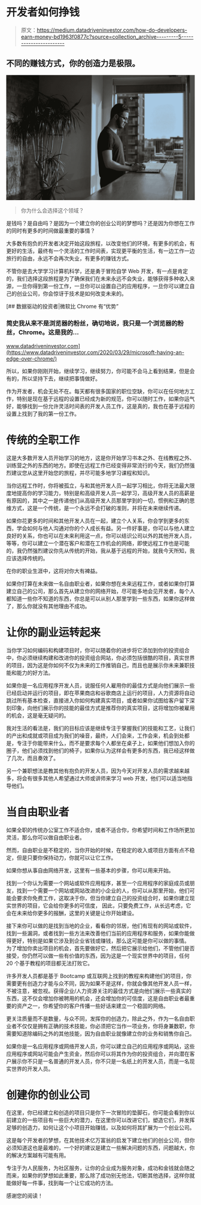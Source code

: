 # 开发者如何挣钱

> 原文：<https://medium.datadriveninvestor.com/how-do-developers-earn-money-bd1963f0877c?source=collection_archive---------5----------------------->

## 不同的赚钱方式，你的创造力是极限。

![](img/6dfafc9a5f5ef74bbcf18d4dc703576b.png)

> 你为什么会选择这个领域？

是钱吗？是自由吗？是因为一个建立你的创业公司的梦想吗？还是因为你想在工作的同时有更多的时间做最重要的事情？

大多数有抱负的开发者决定开始这段旅程，以改变他们的环境，有更多的机会，有更好的生活，最终有一个灵活的工作时间表，实现更平衡的生活，有一边工作一边旅行的自由，永远不会再次失业，有更多的赚钱方式。

不管你是去大学学习计算机科学，还是勇于冒险自学 Web 开发，有一点是肯定的，我们选择这段旅程是为了确保我们在未来永远不会失业，能够获得多种收入来源，一旦你得到第一份工作，一旦你可以设置自己的应用程序，一旦你可以建立自己的创业公司，你会惊讶于技术是如何改变未来的。

[](https://www.datadriveninvestor.com/2020/03/29/microsoft-having-an-edge-over-chrome/) [## 数据驱动的投资者|微软比 Chrome 有“优势”

### 简史我从来不是浏览器的粉丝，确切地说，我只是一个浏览器的粉丝，Chrome。这是我的…

www.datadriveninvestor.com](https://www.datadriveninvestor.com/2020/03/29/microsoft-having-an-edge-over-chrome/) 

所以，如果你刚刚开始，继续学习，继续努力，你可能不会马上看到结果，但是会有的，所以坚持下去，继续把事情做好。

作为开发者，机会无处不在。每天都有很多国家的职位空缺，你可以在任何地方工作，特别是现在基于远程的设置已经成为新的规范，你可以随时工作，如果你运气好，能够找到一份允许灵活时间表的开发人员工作，这是真的，我也在基于远程的设置上找到了我的第一份工作。

# 传统的全职工作

这是大多数开发人员开始学习的地方，这是你开始学习书本之外、在线教程之外、训练营之外的东西的地方。即使在远程工作已经变得非常流行的今天，我们仍然强烈建议您从这里开始您的旅程，并尽可能多地学习课程和知识。

当你远程工作时，你将被孤立，与和其他开发人员一起学习相比，你将无法最大限度地提高你的学习能力，特别是和高级开发人员一起学习，高级开发人员的高薪是有原因的，其中之一是传递他们从高级开发人员那里学到的一切，惯例和正确的思维方式，这是一个传统，是一个永远不会打破的准则，并将在未来继续传递。

如果你花更多的时间和其他开发人员在一起，建立个人关系，你会学到更多的东西，学会如何与他人沟通对你的个人成长有益。另一件好事是，你可以与他人建立良好的关系，你也可以在未来利用这一点，你可以结识公司以外的其他开发人员，等等，你可以建立一个潜在客户和潜在工作机会的网络，即使远程工作也是可能的，我仍然强烈建议你先从传统的开始，我从基于远程的开始，就我今天所知，我应该选择传统的。

在你的职业生涯中，这将对你大有裨益。

如果你打算在未来做一名自由职业者，如果你想在未来远程工作，或者如果你打算建立自己的公司，那么首先从建立你的网络开始，尽可能多地会见开发者，每个人都知道一些你不知道的东西，你总是可以从别人那里学到一些东西，如果你这样做了，那么你就没有其他理由不成功。

# 让你的副业运转起来

当你学习如何编码和构建项目时，你可以随着你的进步将它添加到你的投资组合中，你必须继续构建和改进你的投资组合网站，你必须包括很酷的项目，真实世界的项目，因为这是你如何不仅为未来的工作推销自己，而且也是展示你未来兼职技能和能力的好方法。

如果你是一名应用程序开发人员，说服任何人雇用你的最佳方式是向他们展示一些已经启动并运行的项目，即在苹果商店和谷歌商店上运行的项目，人力资源将自动跳过所有基本检查，直接进入你如何构建真实项目，或者如果你试图给客户留下深刻印象，向他们展示你的技能的最佳方式是推荐你的真实项目，这将增加你被雇用的机会，这是毫无疑问的。

我对生活的看法是，我们的目标应该是继续专注于掌握我们的技能和工艺，让我们的产出和成就或项目成为我们的噪音，最终，人们会来，工作会来，机会到处都是，专注于你能带来什么，而不是要求每个人都坐在桌子上，如果他们想加入你的圈子，他们必须找到他们的椅子，如果你认为这样会有更多的东西，我已经这样做了几次，而且奏效了。

另一个兼职想法是教其他有抱负的开发人员，因为今天对开发人员的需求越来越多，将会有很多其他人希望通过大师或讲师来学习 web 开发，他们可以适当地指导他们。

# 当自由职业者

如果全职的传统办公室工作不适合你，或者不适合你，你希望时间和工作场所更加灵活，那么你可以做自由职业者。

然而，自由职业是不稳定的，当你开始的时候，在稳定的收入或项目方面有点不稳定，但是只要你保持动力，你就可以让它工作。

如果你想从事自由网络开发，这里有一些基本的步骤，你可以用来开始。

找到一个你认为需要一个网站或软件应用程序，甚至一个应用程序的家庭成员或朋友，找到一个需要一个网站或网站改进的小企业的人，你可以从那里开始，他们可能会要求你免费工作，这取决于你，但当你建立自己的投资组合时，如果你建立现实世界的项目，它会给你更多的可信度， 因此，只要免费工作，从长远考虑，它会在未来给你更多的报酬，这里的关键是让你开始建设。

接下来你可以做的是找到当地的企业，看看你的邻居，他们有现有的网站或软件，找到一些漏洞，或者找到一些方法来改善他们当前的应用程序和服务，如果你能做得更好，特别是如果它涉及到企业省钱或赚钱，那么这可能是你可以做的事情。 为了增加你卖出项目的机会，首先要做好它，然后把它展示给他们，不管他们是否接受，你仍然可以做一些有价值的东西，因为这是一个现实世界中的项目，任何 20 个基于教程的项目都无法打败它。

许多开发人员都是基于 Bootcamp 或互联网上找到的教程来构建他们的项目，你需要更有创造力才能与众不同，因为如果不是这样，你就会像其他开发人员一样，不被注意，被忽视。获得企业/人力资源关注的最佳方式是向他们展示一些真实的东西，这不仅会增加你被聘用的机会，还会增加你的可信度，这是自由职业者最重要的资产之一，你希望你的客户传播一些好话来建立一个稳固的网络。

更关注质量而不是数量，与众不同，发挥你的创造力，除此之外，作为一名自由职业者不仅仅是拥有正确的技术技能，你必须把它当作一项业务，你将身兼数职，你需要知道除编码之外的其他技能，因为自由职业就像建立你的业务和销售你自己。

如果你是一名应用程序或网络开发人员，你可以建立自己的应用程序或网站，这些应用程序或网站可能会产生资金，然后你可以将其作为你的投资组合，并向潜在客户展示你不只是一名普通的开发人员，你不只是一名纸上的开发人员，而是一名现实世界的开发人员。

# 创建你的创业公司

在这里，你已经建立和创造的项目只是你下一次冒险的垫脚石，你可能会看到你以前建立的一些项目有一些巨大的潜力，在这里你可以改进它们，塑造它们，并发挥足够的创造力，如何让这个小项目开始赚钱，以及如何将其扩展为一个创业公司。

这是每个开发者的梦想，在其他技术亿万富翁的启发下建立他们的创业公司，但你必须知道这也是最难的，一个好的建议是建立一些解决问题的东西，问题越大，你的解决方案越有可能有用。

专注于为人民服务，为社区服务，让你的企业成为服务对象，成功和金钱就会随之而来，如果你的梦想如此重要，那么除了成功别无他法，切断其他选择，这样你就能做好每一件事，找到每一个让它成功的方法。

感谢您的阅读！